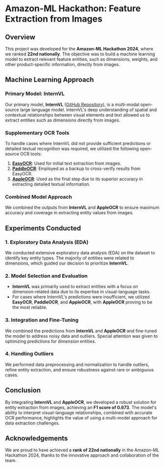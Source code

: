 # Amazon-ML Hackathon: Feature Extraction from Images

## Overview

This project was developed for the **Amazon-ML Hackathon 2024**, where we ranked **22nd nationally**. The objective was to build a machine learning model to extract relevant feature entities, such as dimensions, weights, and other product-specific information, directly from images.

## Machine Learning Approach

### Primary Model: **InternVL**

Our primary model, **InternVL** ([GitHub Repository](https://github.com/OpenGVLab/InternVL)), is a multi-modal open-source large language model. InternVL's deep understanding of spatial and contextual relationships between visual elements and text allowed us to extract entities such as dimensions directly from images.

### Supplementary OCR Tools

To handle cases where InternVL did not provide sufficient predictions or detailed textual recognition was required, we utilized the following open-source OCR tools:

1. **[EasyOCR](https://github.com/JaidedAI/EasyOCR)**: Used for initial text extraction from images.
2. **[PaddleOCR](https://github.com/PaddlePaddle/PaddleOCR)**: Employed as a backup to cross-verify results from EasyOCR.
3. **[AppleOCR](https://github.com/louisbrulenaudet/apple-ocr)**: Used as the final step due to its superior accuracy in extracting detailed textual information.

### Combined Model Approach

We combined the outputs from **InternVL** and **AppleOCR** to ensure maximum accuracy and coverage in extracting entity values from images.

## Experiments Conducted

### 1. **Exploratory Data Analysis (EDA)**

We conducted extensive exploratory data analysis (EDA) on the dataset to identify key entity types. The majority of entities were related to dimensions, which guided our decision to prioritize **InternVL**.

### 2. **Model Selection and Evaluation**

- **InternVL** was primarily used to extract entities with a focus on dimension-related data due to its expertise in visual-language tasks.
- For cases where InternVL's predictions were insufficient, we utilized **EasyOCR**, **PaddleOCR**, and **AppleOCR**, with **AppleOCR** proving to be the most reliable.

### 3. **Integration and Fine-Tuning**

We combined the predictions from **InternVL** and **AppleOCR** and fine-tuned the model to address noisy data and outliers. Special attention was given to optimizing predictions for dimension entities.

### 4. **Handling Outliers**

We performed data preprocessing and normalization to handle outliers, refine entity extraction, and ensure robustness against rare or ambiguous cases.

## Conclusion

By integrating **InternVL** and **AppleOCR**, we developed a robust solution for entity extraction from images, achieving an **F1 score of 0.673**. The model's ability to interpret visual-language relationships, combined with accurate OCR performance, highlights the value of using a multi-model approach for data extraction challenges.

## Acknowledgements

We are proud to have achieved a **rank of 22nd nationally** in the Amazon-ML Hackathon 2024, thanks to the innovative approach and collaboration of the team.
